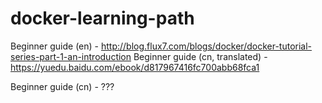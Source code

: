 # docker-learning-path


Beginner guide (en) - http://blog.flux7.com/blogs/docker/docker-tutorial-series-part-1-an-introduction
Beginner guide (cn, translated) - https://yuedu.baidu.com/ebook/d817967416fc700abb68fca1

Beginner guide (cn) - ???



